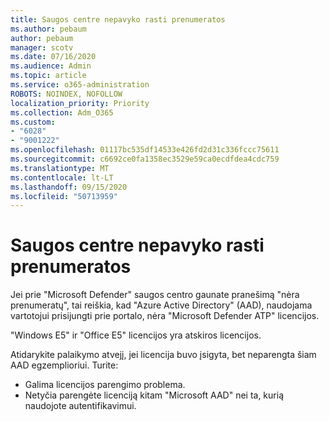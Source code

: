 ```yaml
---
title: Saugos centre nepavyko rasti prenumeratos
ms.author: pebaum
author: pebaum
manager: scotv
ms.date: 07/16/2020
ms.audience: Admin
ms.topic: article
ms.service: o365-administration
ROBOTS: NOINDEX, NOFOLLOW
localization_priority: Priority
ms.collection: Adm_O365
ms.custom:
- "6028"
- "9001222"
ms.openlocfilehash: 01117bc535df14533e426fd2d31c336fccc75611
ms.sourcegitcommit: c6692ce0fa1358ec3529e59ca0ecdfdea4cdc759
ms.translationtype: MT
ms.contentlocale: lt-LT
ms.lasthandoff: 09/15/2020
ms.locfileid: "50713959"
---
```

# <a name="no-subscriptions-found-message-in-the-security-center"></a>Saugos centre nepavyko rasti prenumeratos

Jei prie "Microsoft Defender" saugos centro gaunate pranešimą "nėra prenumeratų", tai reiškia, kad "Azure Active Directory" (AAD), naudojama vartotojui prisijungti prie portalo, nėra "Microsoft Defender ATP" licencijos.  

"Windows E5" ir "Office E5" licencijos yra atskiros licencijos.

Atidarykite palaikymo atvejį, jei licencija buvo įsigyta, bet neparengta šiam AAD egzemplioriui. Turite: <br/>
-   Galima licencijos parengimo problema.<br/>
-   Netyčia parengėte licenciją kitam "Microsoft AAD" nei ta, kurią naudojote autentifikavimui.